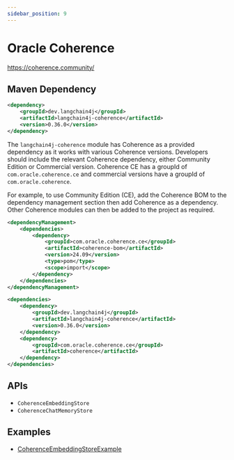 ```yaml
---
sidebar_position: 9
---
```


# Oracle Coherence

https://coherence.community/

## Maven Dependency

```xml
<dependency>
    <groupId>dev.langchain4j</groupId>
    <artifactId>langchain4j-coherence</artifactId>
    <version>0.36.0</version>
</dependency>
```

The `langchain4j-coherence` module has Coherence as a provided dependency as it works with various Coherence versions.
Developers should include the relevant Coherence dependency, either Community Edition or Commercial version.
Coherence CE has a groupId of `com.oracle.coherence.ce` and commercial versions have a groupId of `com.oracle.coherence`.

For example, to use Community Edition (CE), add the Coherence BOM to the dependency management section then add Coherence as a dependency. Other Coherence modules can then be added to the project as required.

```xml
<dependencyManagement>
    <dependencies>
        <dependency>
            <groupId>com.oracle.coherence.ce</groupId>
            <artifactId>coherence-bom</artifactId>
            <version>24.09</version>
            <type>pom</type>
            <scope>import</scope>
        </dependency>
    </dependencies>
</dependencyManagement>

<dependencies>
    <dependency>
        <groupId>dev.langchain4j</groupId>
        <artifactId>langchain4j-coherence</artifactId>
        <version>0.36.0</version>
    </dependency>
    <dependency>
        <groupId>com.oracle.coherence.ce</groupId>
        <artifactId>coherence</artifactId>
    </dependency>
</dependencies>
```

## APIs

- `CoherenceEmbeddingStore`
- `CoherenceChatMemoryStore`

## Examples

- [CoherenceEmbeddingStoreExample](https://github.com/langchain4j/langchain4j-examples/blob/main/oracle-coherence-example/src/main/java/CoherenceEmbeddingStoreExample.java)
